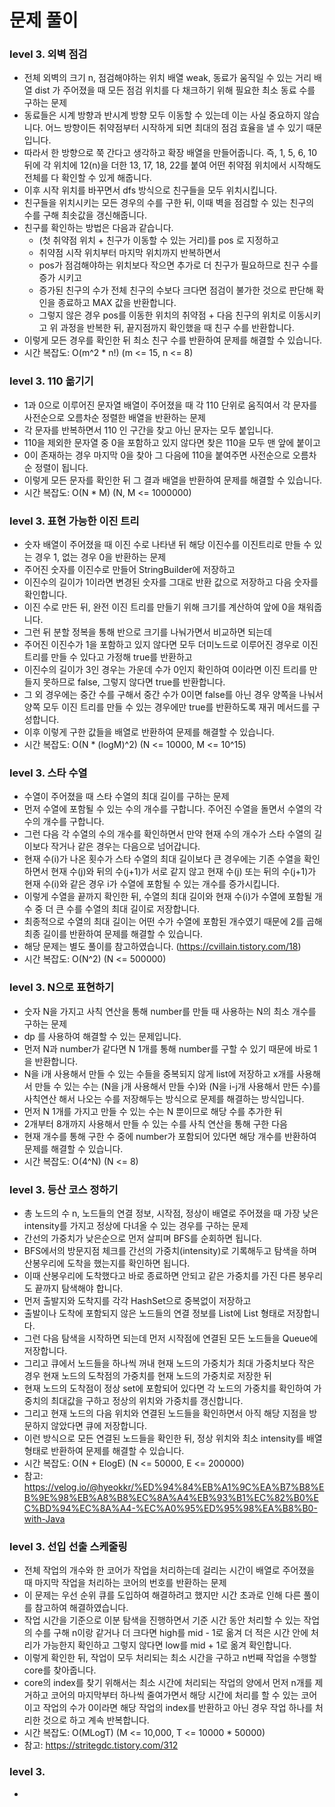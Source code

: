 # 문제 풀이

### level 3. 외벽 점검
- 전체 외벽의 크기 n, 점검해야하는 위치 배열 weak, 동료가 움직일 수 있는 거리 배열 dist 가 주어졌을 때 모든 점검 위치를 다 채크하기 위해 필요한 최소 동료 수를 구하는 문제
- 동료들은 시계 방향과 반시계 방향 모두 이동할 수 있는데 이는 사실 중요하지 않습니다. 어느 방향이든 취약점부터 시작하게 되면 최대의 점검 효율을 낼 수 있기 때문입니다.
- 따라서 한 방향으로 쭉 간다고 생각하고 확장 배열을 만들어줍니다. 즉, 1, 5, 6, 10 뒤에 각 위치에 12(n)을 더한 13, 17, 18, 22를 붙여 어떤 취약점 위치에서 시작해도 전체를 다 확인할 수 있게 해줍니다.
- 이후 시작 위치를 바꾸면서 dfs 방식으로 친구들을 모두 위치시킵니다.
- 친구들을 위치시키는 모든 경우의 수를 구한 뒤, 이때 벽을 점검할 수 있는 친구의 수를 구해 최솟값을 갱신해줍니다.
- 친구를 확인하는 방법은 다음과 같습니다.
  + (첫 취약점 위치 + 친구가 이동할 수 있는 거리)를 pos 로 지정하고
  + 취약점 시작 위치부터 마지막 위치까지 반복하면서
  + pos가 점검해야하는 위치보다 작으면 추가로 더 친구가 필요하므로 친구 수를 증가 시키고
  + 증가된 친구의 수가 전체 친구의 수보다 크다면 점검이 불가한 것으로 판단해 확인을 종료하고 MAX 값을 반환합니다.
  + 그렇지 않은 경우 pos를 이동한 위치의 취약점 + 다음 친구의 위치로 이동시키고 위 과정을 반복한 뒤, 끝지점까지 확인했을 때 친구 수를 반환합니다.
- 이렇게 모든 경우를 확인한 뒤 최소 친구 수를 반환하여 문제를 해결할 수 있습니다.
- 시간 복잡도: O(m^2 * n!) (m <= 15, n <= 8)

### level 3. 110 옮기기
- 1과 0으로 이루어진 문자열 배열이 주어졌을 때 각 110 단위로 움직여서 각 문자를 사전순으로 오름차순 정렬한 배열을 반환하는 문제
- 각 문자를 반복하면서 110 인 구간을 찾고 아닌 문자는 모두 붙입니다.
- 110을 제외한 문자열 중 0을 포함하고 있지 않다면 찾은 110을 모두 맨 앞에 붙이고
- 0이 존재하는 경우 마지막 0을 찾아 그 다음에 110을 붙여주면 사전순으로 오름차순 정렬이 됩니다.
- 이렇게 모든 문자를 확인한 뒤 그 결과 배열을 반환하여 문제를 해결할 수 있습니다.
- 시간 복잡도: O(N * M) (N, M <= 1000000)

### level 3. 표현 가능한 이진 트리
- 숫자 배열이 주어졌을 때 이진 수로 나타낸 뒤 해당 이진수를 이진트리로 만들 수 있는 경우 1, 없는 경우 0을 반환하는 문제
- 주어진 숫자를 이진수로 만들어 StringBuilder에 저장하고
- 이진수의 길이가 1이라면 변경된 숫자를 그대로 반환 값으로 저장하고 다음 숫자를 확인합니다.
- 이진 수로 만든 뒤, 완전 이진 트리를 만들기 위해 크기를 계산하여 앞에 0을 채워줍니다.
- 그런 뒤 분할 정복을 통해 반으로 크기를 나눠가면서 비교하면 되는데
- 주어진 이진수가 1을 포함하고 있지 않다면 모두 더미노드로 이루어진 경우로 이진트리를 만들 수 있다고 가정해 true를 반환하고
- 이진수의 길이가 3인 경우는 가운데 수가 0인지 확인하여 0이라면 이진 트리를 만들지 못하므로 false, 그렇지 않다면 true를 반환합니다.
- 그 외 경우에는 중간 수를 구해서 중간 수가 0이면 false를 아닌 경우 양쪽을 나눠서 양쪽 모두 이진 트리를 만들 수 있는 경우에만 true를 반환하도록 재귀 메서드를 구성합니다.
- 이후 이렇게 구한 값들을 배열로 반환하여 문제를 해결할 수 있습니다.
- 시간 복잡도: O(N * (logM)^2) (N <= 10000, M <= 10^15)

### level 3. 스타 수열
- 수열이 주어졌을 때 스타 수열의 최대 길이를 구하는 문제
- 먼저 수열에 포함될 수 있는 수의 개수를 구합니다. 주어진 수열을 돌면서 수열의 각 수의 개수를 구합니다.
- 그런 다음 각 수열의 수의 개수를 확인하면서 만약 현재 수의 개수가 스타 수열의 길이보다 작거나 같은 경우는 다음으로 넘어갑니다.
- 현재 수(i)가 나온 횟수가 스타 수열의 최대 길이보다 큰 경우에는 기존 수열을 확인하면서 현재 수(j)와 뒤의 수(j+1)가 서로 같지 않고 현재 수(j) 또는 뒤의 수(j+1)가 현재 수(i)와 같은 경우 i가 수열에 포함될 수 있는 개수를 증가시킵니다.
- 이렇게 수열을 끝까지 확인한 뒤, 수열의 최대 길이와 현재 수(i)가 수열에 포함될 개수 중 더 큰 수를 수열의 최대 길이로 저장합니다.
- 최종적으로 수열의 최대 길이는 어떤 수가 수열에 포함된 개수였기 때문에 2를 곱해 최종 길이를 반환하여 문제를 해결할 수 있습니다.
- 해당 문제는 별도 풀이를 참고하였습니다. (https://cvillain.tistory.com/18) 
- 시간 복잡도: O(N^2) (N <= 500000)

### level 3. N으로 표현하기
- 숫자 N을 가지고 사칙 연산을 통해 number를 만들 때 사용하는 N의 최소 개수를 구하는 문제
- dp 를 사용하여 해결할 수 있는 문제입니다.
- 먼저 N과 number가 같다면 N 1개를 통해 number를 구할 수 있기 때문에 바로 1을 반환합니다.
- N을 i개 사용해서 만들 수 있는 수들을 중복되지 않게 list에 저장하고 x개를 사용해서 만들 수 있는 수는 (N을 j개 사용해서 만들 수)와 (N을 i-j개 사용해서 만든 수)를 사칙연산 해서 나오는 수를 저장해두는 방식으로 문제를 해결하는 방식입니다.
- 먼저 N 1개를 가지고 만들 수 있는 수는 N 뿐이므로 해당 수를 추가한 뒤
- 2개부터 8개까지 사용해서 만들 수 있는 수를 사칙 연산을 통해 구한 다음
- 현재 개수를 통해 구한 수 중에 number가 포함되어 있다면 해당 개수를 반환하여 문제를 해결할 수 있습니다.
- 시간 복잡도: O(4^N) (N <= 8)

### level 3. 등산 코스 정하기
- 총 노드의 수 n, 노드들의 연결 정보, 시작점, 정상이 배열로 주어졌을 때 가장 낮은 intensity를 가지고 정상에 다녀올 수 있는 경우를 구하는 문제
- 간선의 가중치가 낮은순으로 먼저 살피며 BFS를 순회하면 됩니다.
- BFS에서의 방문지점 체크를 간선의 가중치(intensity)로 기록해두고 탐색을 하며 산봉우리에 도착을 했는지를 확인하면 됩니다.
- 이때 산봉우리에 도착했다고 바로 종료하면 안되고 같은 가중치를 가진 다른 봉우리도 끝까지 탐색해야 합니다.
- 먼저 출발지와 도착지를 각각 HashSet으로 중복없이 저장하고
- 출발이나 도착에 포함되지 않은 노드들의 연결 정보를 List에 List 형태로 저장합니다.
- 그런 다음 탐색을 시작하면 되는데 먼저 시작점에 연결된 모든 노드들을 Queue에 저장합니다.
- 그리고 큐에서 노드들을 하나씩 꺼내 현재 노드의 가중치가 최대 가중치보다 작은 경우 현재 노드의 도착점의 가중치를 현재 노드의 가중치로 저장한 뒤
- 현재 노드의 도착점이 정상 set에 포함되어 있다면 각 노드의 가중치를 확인하여 가중치의 최대값을 구하고 정상의 위치와 가중치를 갱신합니다.
- 그리고 현재 노드의 다음 위치와 연결된 노드들을 확인하면서 아직 해당 지점을 방문하지 않았다면 큐에 저장합니다.
- 이런 방식으로 모든 연결된 노드들을 확인한 뒤, 정상 위치와 최소 intensity를 배열 형태로 반환하여 문제를 해결할 수 있습니다.
- 시간 복잡도: O(N + ElogE) (N <= 50000, E <= 200000)
- 참고: https://velog.io/@hyeokkr/%ED%94%84%EB%A1%9C%EA%B7%B8%EB%9E%98%EB%A8%B8%EC%8A%A4%EB%93%B1%EC%82%B0%EC%BD%94%EC%8A%A4-%EC%A0%95%ED%95%98%EA%B8%B0-with-Java

### level 3. 선입 선출 스케줄링
- 전체 작업의 개수와 한 코어가 작업을 처리하는데 걸리는 시간이 배열로 주어졌을 때 마지막 작업을 처리하는 코어의 번호를 반환하는 문제
- 이 문제는 우선 순위 큐를 도입하여 해결하려고 했지만 시간 초과로 인해 다른 풀이를 참고하여 해결하였습니다.
- 작업 시간을 기준으로 이분 탐색을 진행하면서 기준 시간 동안 처리할 수 있는 작업의 수를 구해 n이랑 같거나 더 크다면 high를 mid - 1로 옮겨 더 적은 시간 안에 처리가 가능한지 확인하고 그렇지 않다면 low를 mid + 1로 옮겨 확인합니다.
- 이렇게 확인한 뒤, 작업이 모두 처리되는 최소 시간을 구하고 n번째 작업을 수행할 core를 찾아줍니다.
- core의 index를 찾기 위해서는 최소 시간에 처리되는 작업의 양에서 먼저 n개를 제거하고 코어의 마지막부터 하나씩 줄여가면서 해당 시간에 처리를 할 수 있는 코어이고 작업의 수가 0이라면 해당 작업의 index를 반환하고 아닌 경우 작업 하나를 처리한 것으로 하고 계속 반복합니다.
- 시간 복잡도: O(MLogT) (M <= 10,000, T <= 10000 * 50000)
- 참고: https://stritegdc.tistory.com/312

### level 3. 
- 



